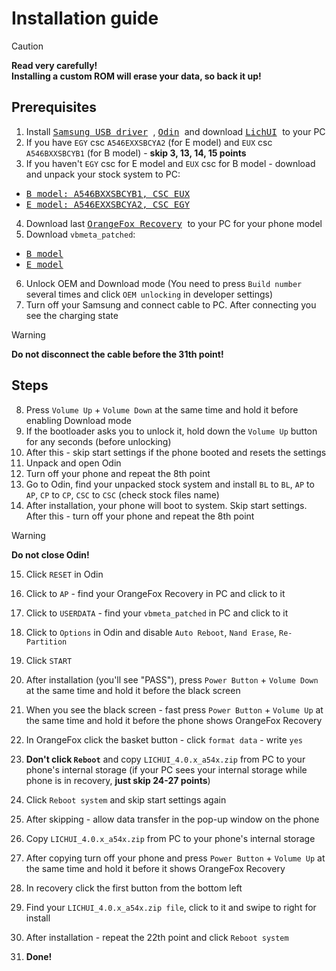 # Installation guide

> [!CAUTION]
> **Read very carefully!** <br/>
> **Installing a custom ROM will erase your data, so back it up!**

## Prerequisites
1) Install <kbd> [Samsung USB driver](https://developer.samsung.com/android-usb-driver) </kbd>, <kbd> [Odin](https://odindownloader.com/download/odin3-v3-14-4) </kbd> and download <kbd> [LichUI](releases/latest/) </kbd> to your PC
2) If you have `EGY` csc `A546EXXSBCYA2` (for E model) and `EUX` csc `A546BXXSBCYB1` (for B model) - **skip 3, 13, 14, 15 points**
3) If you haven't `EGY` csc for E model and `EUX` csc for B model - download and unpack your stock system to PC:
- <kbd> [B model: A546BXXSBCYB1, CSC EUX](https://samfw.com/firmware/SM-A546B/EUX/A546BXXSBCYB1) </kbd>
- <kbd> [E model: A546EXXSBCYA2, CSC EGY](https://samfw.com/firmware/SM-A546E/EGY/A546EXXSBCYA2) </kbd>
4) Download last <kbd> [OrangeFox Recovery](https://github.com/Vaz15k/android_device_samsung_a54x/releases/tag/2024-12-08) </kbd> to your PC for your phone model
5) Download `vbmeta_patched`:
- <kbd> [B model](https://github.com/Vaz15k/proprietary_vendor_samsung_a54x/releases/tag/A546BXXSBCYB1_OXM) </kbd>
- <kbd> [E model](https://github.com/Vaz15k/proprietary_vendor_samsung_a54x/releases/tag/A546EXXSBCYA2_OJM) </kbd>
6) Unlock OEM and Download mode (You need to press `Build number` several times and сlick `OEM unlocking` in developer settings)
7) Turn off your Samsung and connect cable to PC. After connecting you see the charging state
> [!WARNING]
> **Do not disconnect the cable before the 31th point!**

## Steps
8) Press `Volume Up` + `Volume Down` at the same time and hold it before enabling Download mode
9) If the bootloader asks you to unlock it, hold down the `Volume Up` button for any seconds (before unlocking)
10) After this - skip start settings if the phone booted and resets the settings
11) Unpack and open Odin
12) Turn off your phone and repeat the 8th point
13) Go to Odin, find your unpacked stock system and install `BL` to `BL`, `AP` to `AP`, `CP` to `CP`, `CSC` to `CSC` (check stock files name)
14) After installation, your phone will boot to system. Skip start settings. After this - turn off your phone and repeat the 8th point
> [!WARNING]
> **Do not close Odin!**

15) Click `RESET` in Odin
16) Click to `AP` - find your OrangeFox Recovery in PC and click to it
17) Click to `USERDATA` - find your `vbmeta_patched` in PC and click to it
18) Click to `Options` in Odin and disable `Auto Reboot`, `Nand Erase`, `Re-Partition`
19) Click `START`
20) After installation (you'll see "PASS"), press `Power Button` + `Volume Down` at the same time and hold it before the black screen
21) When you see the black screen - fast press `Power Button` + `Volume Up` at the same time and hold it before the phone shows OrangeFox Recovery
22) In OrangeFox click the basket button - click `format data` - write `yes`
23) **Don't click `Reboot`** and copy `LICHUI_4.0.x_a54x.zip` from PC to your phone's internal storage (if your PC sees your internal storage while phone is in recovery, **just skip 24-27 points**)

24) Click `Reboot system` and skip start settings again 
25) After skipping - allow data transfer in the pop-up window on the phone 
26) Copy `LICHUI_4.0.x_a54x.zip` from PC to your phone's internal storage
27) After copying turn off your phone and press `Power Button` + `Volume Up` at the same time and hold it before it shows OrangeFox Recovery

28) In recovery click the first button from the bottom left
29) Find your `LICHUI_4.0.x_a54x.zip file`, click to it and swipe to right for install
30) After installation - repeat the 22th point and click `Reboot system`
    
31) **Done!**

